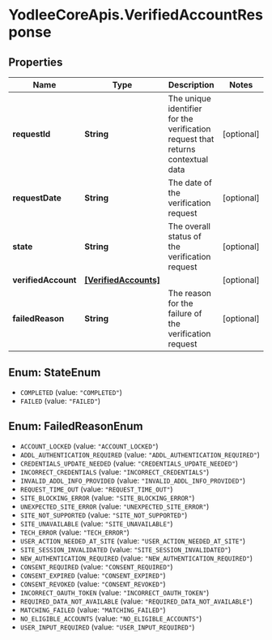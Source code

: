 # YodleeCoreApis.VerifiedAccountResponse

## Properties
Name | Type | Description | Notes
------------ | ------------- | ------------- | -------------
**requestId** | **String** | The unique identifier for the verification request that returns contextual data | [optional] 
**requestDate** | **String** | The date of the verification request | [optional] 
**state** | **String** | The overall status of the verification request | [optional] 
**verifiedAccount** | [**[VerifiedAccounts]**](VerifiedAccounts.md) |  | [optional] 
**failedReason** | **String** | The reason for the failure of the verification request | [optional] 

<a name="StateEnum"></a>
## Enum: StateEnum

* `COMPLETED` (value: `"COMPLETED"`)
* `FAILED` (value: `"FAILED"`)


<a name="FailedReasonEnum"></a>
## Enum: FailedReasonEnum

* `ACCOUNT_LOCKED` (value: `"ACCOUNT_LOCKED"`)
* `ADDL_AUTHENTICATION_REQUIRED` (value: `"ADDL_AUTHENTICATION_REQUIRED"`)
* `CREDENTIALS_UPDATE_NEEDED` (value: `"CREDENTIALS_UPDATE_NEEDED"`)
* `INCORRECT_CREDENTIALS` (value: `"INCORRECT_CREDENTIALS"`)
* `INVALID_ADDL_INFO_PROVIDED` (value: `"INVALID_ADDL_INFO_PROVIDED"`)
* `REQUEST_TIME_OUT` (value: `"REQUEST_TIME_OUT"`)
* `SITE_BLOCKING_ERROR` (value: `"SITE_BLOCKING_ERROR"`)
* `UNEXPECTED_SITE_ERROR` (value: `"UNEXPECTED_SITE_ERROR"`)
* `SITE_NOT_SUPPORTED` (value: `"SITE_NOT_SUPPORTED"`)
* `SITE_UNAVAILABLE` (value: `"SITE_UNAVAILABLE"`)
* `TECH_ERROR` (value: `"TECH_ERROR"`)
* `USER_ACTION_NEEDED_AT_SITE` (value: `"USER_ACTION_NEEDED_AT_SITE"`)
* `SITE_SESSION_INVALIDATED` (value: `"SITE_SESSION_INVALIDATED"`)
* `NEW_AUTHENTICATION_REQUIRED` (value: `"NEW_AUTHENTICATION_REQUIRED"`)
* `CONSENT_REQUIRED` (value: `"CONSENT_REQUIRED"`)
* `CONSENT_EXPIRED` (value: `"CONSENT_EXPIRED"`)
* `CONSENT_REVOKED` (value: `"CONSENT_REVOKED"`)
* `INCORRECT_OAUTH_TOKEN` (value: `"INCORRECT_OAUTH_TOKEN"`)
* `REQUIRED_DATA_NOT_AVAILABLE` (value: `"REQUIRED_DATA_NOT_AVAILABLE"`)
* `MATCHING_FAILED` (value: `"MATCHING_FAILED"`)
* `NO_ELIGIBLE_ACCOUNTS` (value: `"NO_ELIGIBLE_ACCOUNTS"`)
* `USER_INPUT_REQUIRED` (value: `"USER_INPUT_REQUIRED"`)

